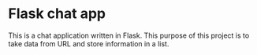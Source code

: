 # Flask chat app

This is a chat application written in Flask. This purpose of this project is to
take data from  URL and store information in a list.